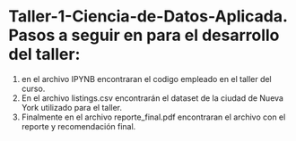 # Taller-1-Ciencia-de-Datos-Aplicada. Pasos a seguir en para el desarrollo del taller:

1. en el archivo IPYNB encontraran el codigo empleado en el taller del curso.
2. En el archivo listings.csv encontrarán el dataset de la ciudad de Nueva York utilizado para el taller.
3. Finalmente en el archivo reporte_final.pdf encontraran el archivo con el reporte y recomendación final.
